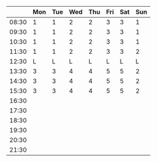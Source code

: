 |   	| Mon  	| Tue  	| Wed  	| Thu  	| Fri  	| Sat  	| Sun  	|
|---	|---	|---	|---	|---	|---	|---	|---	|
| 08:30  	| 1  	| 1  	| 2  	| 2  	| 3  	| 3  	| 1  	|
| 09:30  	| 1  	| 1  	| 2  	| 2  	| 3  	| 3  	| 1  	|
| 10:30  	| 1  	| 1  	| 2  	| 2  	| 3  	| 3  	| 1  	|
| 11:30  	| 1  	| 1  	| 2  	| 2  	| 3  	| 3  	| 2  	|
| 12:30  	| L  	| L  	| L  	| L  	| L  	| L  	| L  	|
| 13:30  	| 3  	| 3  	| 4  	| 4  	| 5  	| 5  	| 2  	|
| 14:30  	| 3  	| 3  	| 4  	| 4  	| 5  	| 5  	| 2  	|
| 15:30  	| 3  	| 3  	| 4  	| 4  	| 5  	| 5  	| 2  	|
| 16:30  	|   	|   	|   	|   	|   	|   	|   	|
| 17:30  	|   	|   	|   	|   	|   	|   	|   	|
| 18:30  	|   	|   	|   	|   	|   	|   	|   	|
| 19:30  	|   	|   	|   	|   	|   	|   	|   	|
| 20:30  	|   	|   	|   	|   	|   	|   	|   	|
| 21:30  	|   	|   	|   	|   	|   	|   	|   	|
